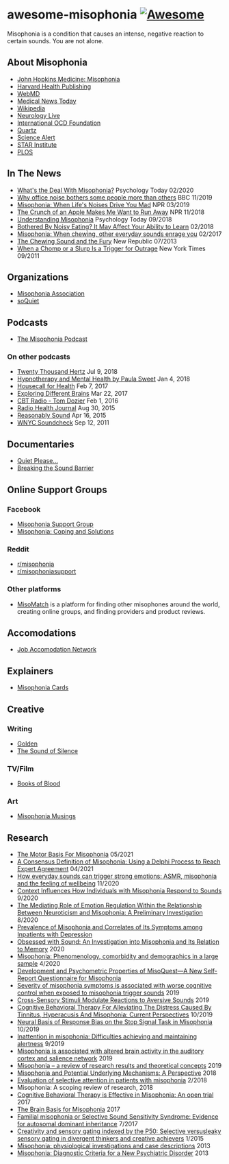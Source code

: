 # awesome-misophonia [![Awesome](https://awesome.re/badge-flat2.svg)](https://awesome.re)

Misophonia is a condition that causes an intense, negative reaction to certain sounds. You are not alone.

## About Misophonia
- [John Hopkins Medicine: Misophonia](https://www.hopkinsguides.com/hopkins/view/Johns_Hopkins_Psychiatry_Guide/787169/all/Misophonia)
- [Harvard Health Publishing](https://www.health.harvard.edu/blog/misophonia-sounds-really-make-crazy-2017042111534)
- [WebMD](https://www.webmd.com/mental-health/what-is-misophonia)
- [Medical News Today](https://www.medicalnewstoday.com/articles/320682)
- [Wikipedia](https://en.wikipedia.org/wiki/Misophonia)
- [Neurology Live](https://www.neurologylive.com/view/misophonia-triggers-management)
- [International OCD Foundation](https://iocdf.org/expert-opinions/misophonia/)
- [Quartz](https://qz.com/1256773/what-is-misophonia-when-sounds-cause-you-discomfort)
- [Science Alert](https://www.sciencealert.com/can-t-stand-the-sound-of-people-chewing-blame-your-brain-science-misophonia)
- [STAR Institute](https://www.spdstar.org/basic/misophonia)
- [PLOS](https://theplosblog.plos.org/2017/06/the-brain-basis-of-hatred-of-sound-misophonia/)

## In The News

- [What's the Deal With Misophonia?](https://www.psychologytoday.com/us/blog/i-hear-you/202002/whats-the-deal-misophonia) Psychology Today 02/2020
- [Why office noise bothers some people more than others](https://www.bbc.com/worklife/article/20191115-office-noise-acceptable-levels-personality-type) BBC 11/2019
- [Misophonia: When Life's Noises Drive You Mad](https://npr.org/sections/health-shots/2019/03/18/702784044/misophonia-when-lifes-noises-drive-you-mad) NPR 03/2019
- [The Crunch of an Apple Makes Me Want to Run Away](https://www.bbc.com/news/stories-46193709) NPR 11/2018
- [Understanding Misophonia](https://www.psychologytoday.com/us/blog/sleepless-in-america/201809/understanding-misophonia) Psychology Today 09/2018
- [Bothered By Noisy Eating? It May Affect Your Ability to Learn](https://time.com/5135231/misophonia-chewing-sounds/) 02/2018
- [Misophonia: When chewing, other everyday sounds enrage you](https://www.cnn.com/2017/02/06/health/misophonia-sounds-brain-study/index.html) 02/2017
- [The Chewing Sound and the Fury](https://newrepublic.com/article/113667/misophonia-treatment-what-if-chewing-sounds-ruined-your-life) New Republic 07/2013
- [When a Chomp or a Slurp Is a Trigger for Outrage](https://www.nytimes.com/2011/09/06/health/06annoy.html) New York Times 09/2011


## Organizations

- [Misophonia Association](https://misophonia-association.org/)
- [soQuiet](http://soquiet.org/)

## Podcasts

- [The Misophonia Podcast](https://misophoniapodcast.com)
### On other podcasts
  - [Twenty Thousand Hertz](https://www.20k.org/episodes/misophonia) Jul 9, 2018
  - [Hypnotherapy and Mental Health by Paula Sweet](https://play.acast.com/s/hypnosishypnotherapylifecoachingmeditationsandselfhelpbypaulasweet/143-dealing-with-misophonia) Jan 4, 2018
  - [Housecall for Health](https://radio.foxnews.com/2017/02/07/misophonia-harmless-sounds-drive-you-nuts/) Feb 7, 2017
  - [Exploring Different Brains](https://www.differentbrains.org/misophonia-dr-jennifer-jo-brout-founder-duke-universitys-sensory-research-program-edb-74/) Mar 22, 2017
  - [CBT Radio - Tom Dozier](https://cbtradio.libsyn.com/misophonia) Feb 1, 2016
  - [Radio Health Journal](https://radiohealthjournal.org/2015/08/30/15-35-segment-1-misophonia/) Aug 30, 2015
  - [Reasonably Sound](https://reasonablysound.com/2015/04/16/mollys-misophonia/) Apr 16, 2015
  - [WNYC Soundcheck](https://www.wnycstudios.org/podcasts/soundcheck/segments/158013-mystery-misophonia) Sep 12, 2011

## Documentaries

- [Quiet Please...](http://www.quietpleasefilm.com)
- [Breaking the Sound Barrier](https://www.youtube.com/watch?v=l401uIyrE_A)

## Online Support Groups

### Facebook
  - [Misophonia Support Group](https://www.facebook.com/groups/misophoniasupport)
  - [Misophonia: Coping and Solutions](https://www.facebook.com/groups/601611293217471)

### Reddit
  - [r/misophonia](https://www.reddit.com/r/misophonia)
  - [r/misophoniasupport](https://www.reddit.com/r/misophoniasupport)

### Other platforms
  - [MisoMatch](https://misomatch.com) is a platform for finding other misophones around the world, creating online groups, and finding providers and product reviews. 
## Accomodations

- [Job Accomodation Network](https://askjan.org/articles/misophonia.cfm?csSearch=2896620_1)

## Explainers

- [Misophonia Cards](https://www.soquiet.org/free-misophonia-cards/)

## Creative

### Writing
  - [Golden](https://www.amazon.com/Golden-Phone-Tales-Rebecca-Campbell-ebook/dp/B07STNV38W)
  - [The Sound of Silence](https://hearourmisophonia.medium.com/the-sound-of-silence-5915e2c0598e)
### TV/Film
  - [Books of Blood](https://www.imdb.com/title/tt11242218/)
### Art
  - [Misophonia Musings](https://clairepupo.com/collections/meta-musings)

## Research
- [The Motor Basis For Misophonia](https://www.jneurosci.org/content/early/2021/05/20/JNEUROSCI.0261-21.2021) 05/2021
- [A Consensus Definition of Misophonia: Using a Delphi Process to Reach Expert Agreement](https://www.medrxiv.org/content/10.1101/2021.04.05.21254951v1) 04/2021
- [How everyday sounds can trigger strong emotions: ASMR, misophonia and the feeling of wellbeing](https://onlinelibrary.wiley.com/doi/abs/10.1002/bies.202000099) 11/2020
- [Context Influences How Individuals with Misophonia Respond to Sounds](https://www.biorxiv.org/content/10.1101/2020.09.12.292391v1.full) 9/2020
- [The Mediating Role of Emotion Regulation Within the Relationship Between Neuroticism and Misophonia: A Preliminary Investigation](https://www.frontiersin.org/articles/10.3389/fpsyt.2020.00847/full) 8/2020
- [Prevalence of Misophonia and Correlates of Its Symptoms among Inpatients with Depression](https://www.semanticscholar.org/paper/Prevalence-of-Misophonia-and-Correlates-of-Its-with-Siepsiak-Sobczak/1c23515c94c33c3fcbce32b08ec15e20b0f5d745)
- [Obsessed with Sound: An Investigation into Misophonia and Its Relation to Memory](https://search.proquest.com/openview/873c25e8b81539b49271cfd8856271ee/1?pq-origsite=gscholar&cbl=18750&diss=y) 2020
- [Misophonia: Phenomenology, comorbidity and demographics in a large sample](https://www.researchgate.net/publication/340673606_Misophonia_Phenomenology_comorbidity_and_demographics_in_a_large_sample) 4/2020
- [Development and Psychometric Properties of MisoQuest—A New Self-Report Questionnaire for Misophonia](https://www.researchgate.net/publication/339836782_Development_and_Psychometric_Properties_of_MisoQuest-A_New_Self-Report_Questionnaire_for_Misophonia)
- [Severity of misophonia symptoms is associated with worse cognitive control when exposed to misophonia trigger sounds](https://psyarxiv.com/tn26b) 2019
- [Cross-Sensory Stimuli Modulate Reactions to Aversive Sounds](https://cpb-us-e1.wpmucdn.com/sites.ucsc.edu/dist/6/210/files/2019/07/MSR_1344_Samermit.pdf) 2019
- [Cognitive Behavioral Therapy For Alleviating The Distress Caused By Tinnitus, Hyperacusis And Misophonia: Current Perspectives](https://www.researchgate.net/publication/336761336_Cognitive_Behavioral_Therapy_For_Alleviating_The_Distress_Caused_By_Tinnitus_Hyperacusis_And_Misophonia_Current_Perspectives) 10/2019
- [Neural Basis of Response Bias on the Stop Signal Task in Misophonia](https://www.ncbi.nlm.nih.gov/pmc/articles/PMC6819955/) 10/2019
- [Inattention in misophonia: Difficulties achieving and maintaining alertness](https://www.researchgate.net/publication/335945050_Inattention_in_misophonia_Difficulties_achieving_and_maintaining_alertness) 9/2019
- [Misophonia is associated with altered brain activity in the auditory cortex and salience network](https://www.nature.com/articles/s41598-019-44084-8) 2019
- [Misophonia – a review of research results and theoretical concepts](http://psychiatriapolska.pl/uploads/images/PP_2_2019/ENGver447Siepsiak_PsychiatrPol2019v53i2.pdf) 2019
- [Misophonia and Potential Underlying Mechanisms: A Perspective](https://www.ncbi.nlm.nih.gov/pmc/articles/PMC6034066/) 2018
- [Evaluation of selective attention in patients with misophonia](https://www.scielo.br/pdf/bjorl/v85n3/1808-8694-bjorl-85-03-0303.pdf) 2/2018
- Misophonia: A scoping review of research, 2018
- [Cognitive Behavioral Therapy is Effective in Misophonia: An open trial](https://www.sciencedirect.com/science/article/abs/pii/S0165032716321681?via%3Dihub) 2017
- [The Brain Basis for Misophonia](https://www.cell.com/current-biology/fulltext/S0960-9822(16)31530-5) 2017
- [Familial misophonia or Selective Sound Sensitivity Syndrome: Evidence for autosomal dominant inheritance](https://www.researchgate.net/publication/318769189_Familial_misophonia_or_Selective_Sound_Sensitivity_Syndrome_Evidence_for_autosomal_dominant_inheritance) 7/2017
- [Creativity and sensory gating indexed by the P50: Selective versusleaky sensory gating in divergent thinkers and creative achievers](https://cpb-us-e1.wpmucdn.com/sites.northwestern.edu/dist/a/699/files/2015/11/Creativity-and-sensory-gating-indexed-by-the-P50-Selective-versus-leaky-sensory-gating-in-divergent-thinkers-and-creative-achievers-1wahb0a.pdf) 1/2015
- [Misophonia: physiological investigations and case descriptions](https://www.frontiersin.org/articles/10.3389/fnhum.2013.00296/full) 2013
- [Misophonia: Diagnostic Criteria for a New Psychiatric Disorder](https://doi.org/10.1371/journal.pone.0054706) 2013


